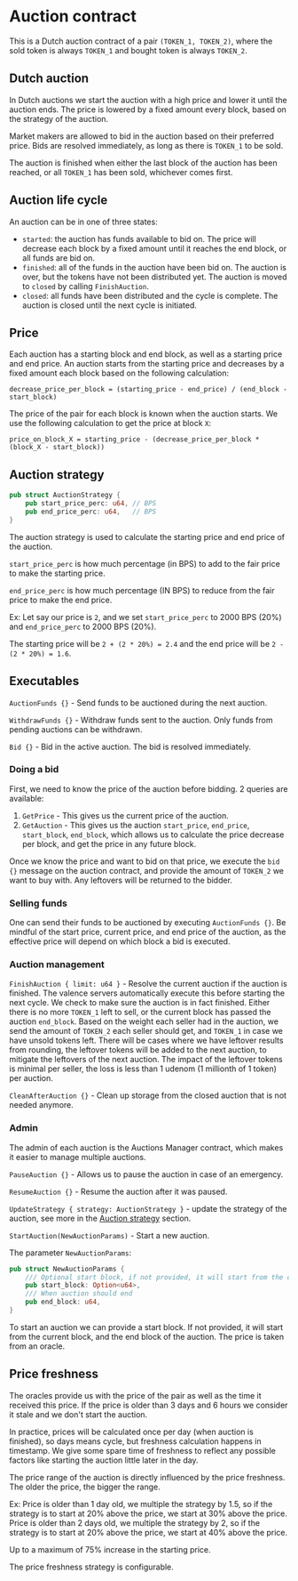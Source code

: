 # Auction contract

This is a Dutch auction contract of a pair `(TOKEN_1, TOKEN_2)`, where the sold token is always `TOKEN_1` and bought token is always `TOKEN_2`.

## Dutch auction

In Dutch auctions we start the auction with a high price and lower it until the auction ends. The price is lowered by a fixed amount every block, based on the strategy of the auction.

Market makers are allowed to bid in the auction based on their preferred price. Bids are resolved immediately, as long as there is `TOKEN_1` to be sold.

The auction is finished when either the last block of the auction has been reached, or all `TOKEN_1` has been sold, whichever comes first.

## Auction life cycle

An auction can be in one of three states:

- `started`: the auction has funds available to bid on. The price will decrease each block by a fixed amount until it reaches the end block, or all funds are bid on.
- `finished`: all of the funds in the auction have been bid on. The auction is over, but the tokens have not been distributed yet. The auction is moved to `closed` by calling `FinishAuction`.
- `closed`: all funds have been distributed and the cycle is complete. The auction is closed until the next cycle is initiated.


## Price

Each auction has a starting block and end block, as well as a starting price and end price. An auction starts from the starting price and decreases by a fixed amount each block based on the following calculation:

`decrease_price_per_block = (starting_price - end_price) / (end_block - start_block)`

The price of the pair for each block is known when the auction starts. We use the following calculation to get the price at block `X`:

`price_on_block_X = starting_price - (decrease_price_per_block * (block_X - start_block))`

## Auction strategy
```rust
pub struct AuctionStrategy {
    pub start_price_perc: u64, // BPS
    pub end_price_perc: u64,   // BPS
}
```

The auction strategy is used to calculate the starting price and end price of the auction.

`start_price_perc` is how much percentage (in BPS) to add to the fair price to make the starting price.

`end_price_perc` is how much percentage (IN BPS) to reduce from the fair price to make the end price.

Ex:
Let say our price is `2`, and we set `start_price_perc` to 2000 BPS (20%) and `end_price_perc` to 2000 BPS (20%).

The starting price will be `2 + (2 * 20%) = 2.4` and the end price will be `2 - (2 * 20%) = 1.6`.

## Executables

`AuctionFunds {}` - Send funds to be auctioned during the next auction.

`WithdrawFunds {}` - Withdraw funds sent to the auction. Only funds from pending auctions can be withdrawn.

`Bid {}` - Bid in the active auction. The bid is resolved immediately.

### Doing a bid

First, we need to know the price of the auction before bidding. 2 queries are available:

1. `GetPrice` - This gives us the current price of the auction.
2. `GetAuction` - This gives us the auction `start_price`, `end_price`, `start_block`, `end_block`, which allows us to calculate the price decrease per block, and get the price in any future block. 

Once we know the price and want to bid on that price, we execute the `bid {}` message on the auction contract, and provide the amount of `TOKEN_2` we want to buy with. Any leftovers will be returned to the bidder.

### Selling funds
One can send their funds to be auctioned by executing `AuctionFunds {}`. Be mindful of the start price, current price, and end price of the auction, as the effective price will depend on which block a bid is executed.

### Auction management

`FinishAuction { limit: u64 }` - Resolve the current auction if the auction is finished. The valence servers automatically execute this before starting the next cycle.
We check to make sure the auction is in fact finished. Either there is no more `TOKEN_1` left to sell, or the current block has passed the auction `end_block`.
Based on the weight each seller had in the auction, we send the amount of `TOKEN_2` each seller should get, and `TOKEN_1` in case we have unsold tokens left.
There will be cases where we have leftover results from rounding, the leftover tokens will be added to the next auction, to mitigate the leftovers of the next auction.
The impact of the leftover tokens is minimal per seller, the loss is less than 1 udenom (1 millionth of 1 token) per auction.

`CleanAfterAuction {}` - Clean up storage from the closed auction that is not needed anymore.

### Admin

The admin of each auction is the Auctions Manager contract, which makes it easier to manage multiple auctions.

`PauseAuction {}` - Allows us to pause the auction in case of an emergency.

`ResumeAuction {}` - Resume the auction after it was paused.

`UpdateStrategy { strategy: AuctionStrategy }` - update the strategy of the auction, see more in the [Auction strategy](#auction-strategy) section.

`StartAuction(NewAuctionParams)` - Start a new auction.

The parameter `NewAuctionParams`:
```rust
pub struct NewAuctionParams {
    /// Optional start block, if not provided, it will start from the current block
    pub start_block: Option<u64>,
    /// When auction should end
    pub end_block: u64,
}
```
To start an auction we can provide a start block. If not provided, it will start from the current block, and the end block of the auction.
The price is taken from an oracle.

## Price freshness

The oracles provide us with the price of the pair as well as the time it received this price.
If the price is older than 3 days and 6 hours we consider it stale and we don't start the auction.

In practice, prices will be calculated once per day (when auction is finished), so days means cycle, but freshness calculation happens in timestamp.
We give some spare time of freshness to reflect any possible factors like starting the auction little later in the day.

The price range of the auction is directly influenced by the price freshness. The older the price, the bigger the range.

Ex:
Price is older than 1 day old, we multiple the strategy by 1.5, so if the strategy is to start at 20% above the price, we start at 30% above the price.
Price is older than 2 days old, we multiple the strategy by 2, so if the strategy is to start at 20% above the price, we start at 40% above the price.

Up to a maximum of 75% increase in the starting price.

The price freshness strategy is configurable.
